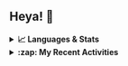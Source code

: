 ## Heya! 👋

<details>
  <summary><strong>📈 Languages & Stats</strong></summary>
  <img src="https://github-readme-stats.vercel.app/api?username=bunningss&show_icons=true&theme=dark&hide_border=true"
       alt="Tayef's GitHub stats" />
  <img src="https://github-readme-stats.vercel.app/api/top-langs/?username=bunningss&show_icons=true&theme=dark&hide_border=true&layout=compact&langs_count=5"
       alt="Tayef's Top GitHub Languages" />
</details>

<details>
<summary><strong> :zap: My Recent Activities </strong></summary>

<!-- ACTIVITY-LIST:START -->
- [bunningss pushed to master in bunningss/pulse__server](https://github.com/bunningss/pulse__server/compare/1a997bd523...92b959303f)
- [bunningss pushed to master in bunningss/pulse__server](https://github.com/bunningss/pulse__server/compare/8f8ab0427a...1a997bd523)
- [bunningss pushed to master in bunningss/pulse__server](https://github.com/bunningss/pulse__server/compare/5c31c320eb...8f8ab0427a)
- [bunningss pushed to master in bunningss/pulse__server](https://github.com/bunningss/pulse__server/compare/4ef5a08024...5c31c320eb)
- [bunningss pushed to master in bunningss/pulse__server](https://github.com/bunningss/pulse__server/compare/bb5fb20820...4ef5a08024)
<!-- ACTIVITY-LIST:END -->

</details>
